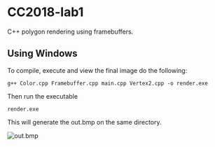 # CC2018-lab1
C++ polygon rendering using framebuffers. 
## Using Windows
To compile, execute and view the final image do the following:
```shell
g++ Color.cpp Framebuffer.cpp main.cpp Vertex2.cpp -o render.exe
```
Then run the executable
```shell
render.exe
```
This will generate the out.bmp on the same directory.

![out.bmp](https://i.imgur.com/2LgEYJf.png)
